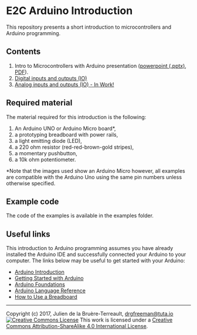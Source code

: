 # E2C Arduino Introduction

This repository presents a short introduction to microcontrollers and Arduino programming.

## Contents

1. Intro to Microcontrollers with Arduino presentation ([powerpoint (.pptx)](presentations/Intro-to-Microcontrollers-with-Arduino.pptx), [PDF](presentations/Intro-to-Microcontrollers-with-Arduino.pdf)).
1. [Digital inputs and outputs (IO)](DigitalIO.md)
1. [Analog inputs and outputs (IO) - In Work!](AnalogIO.md)

## Required material

The material required for this introduction is the following:
1. An Arduino UNO or Arduino Micro board*,
1. a prototyping breadboard with power rails,
1. a light emitting diode (LED),
1. a 220 ohm resistor (red-red-brown-gold stripes),
1. a momentary pushbutton,
1. a 10k ohm potentiometer.


\*Note that the images used show an Arduino Micro however, all examples are compatible with the Arduino Uno using the same pin numbers unless otherwise specified.

## Example code

The code of the examples is available in the examples folder.

## Useful links

This introduction to Arduino programming assumes you have already installed the Arduino IDE and successfully connected your Arduino to your computer. The links below may be useful to get started with your Arduino:

* [Arduino Introduction](https://www.arduino.cc/en/Guide/Introduction)
* [Getting Started with Arduino](https://www.arduino.cc/en/Guide/HomePage)
* [Arduino Foundations](https://www.arduino.cc/en/Tutorial/Foundations)
* [Arduino Language Reference](https://www.arduino.cc/en/Reference/HomePage)
* [How to Use a Breadboard](https://learn.sparkfun.com/tutorials/how-to-use-a-breadboard)

***

Copyright (c) 2017, Julien de la Bruère-Terreault, [drgfreeman@tuta.io](mailto:drgfreeman@tuta.io)  
<a rel="license" href="http://creativecommons.org/licenses/by-sa/4.0/"><img alt="Creative Commons License" style="border-width:0" src="https://i.creativecommons.org/l/by-sa/4.0/88x31.png" /></a> This work is licensed under a <a rel="license" href="http://creativecommons.org/licenses/by-sa/4.0/">Creative Commons Attribution-ShareAlike 4.0 International License</a>.
